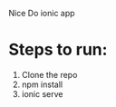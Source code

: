 Nice Do ionic app

Steps to run:
============================

1. Clone the repo
2. npm install
3. ionic serve